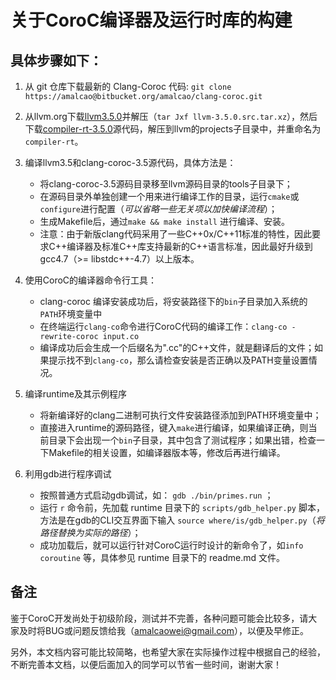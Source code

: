 # 关于CoroC编译器及运行时库的构建

## 具体步骤如下：

1. 从 git 仓库下载最新的 Clang-Coroc 代码: `git clone https://amalcao@bitbucket.org/amalcao/clang-coroc.git`

2. 从llvm.org下载[llvm3.5.0](http://llvm.org/releases/3.5.0/llvm-3.5.0.src.tar.xz)并解压（`tar Jxf llvm-3.5.0.src.tar.xz`），然后下载[compiler-rt-3.5.0](http://llvm.org/releases/3.5.0/compiler-rt-3.5.0.src.tar.xz)源代码，解压到llvm的projects子目录中，并重命名为`compiler-rt`。

3. 编译llvm3.5和clang-coroc-3.5源代码，具体方法是：

	- 将clang-coroc-3.5源码目录移至llvm源码目录的tools子目录下；
	- 在源码目录外单独创建一个用来进行编译工作的目录，运行`cmake`或`configure`进行配置（*可以省略一些无关项以加快编译流程*）；
	- 生成Makefile后，通过`make && make install` 进行编译、安装。
	- 注意：由于新版clang代码采用了一些C++0x/C++11标准的特性，因此要求C++编译器及标准C++库支持最新的C++语言标准，因此最好升级到gcc4.7（>= libstdc++-4.7）以上版本。

4. 使用CoroC的编译器命令行工具：

	- clang-coroc 编译安装成功后，将安装路径下的`bin`子目录加入系统的`PATH`环境变量中
	- 在终端运行`clang-co`命令进行CoroC代码的编译工作：`clang-co -rewrite-coroc input.co`
	- 编译成功后会生成一个后缀名为".cc"的C++文件，就是翻译后的文件；如果提示找不到`clang-co`，那么请检查安装是否正确以及PATH变量设置情况。	

5. 编译runtime及其示例程序
	
	- 将新编译好的clang二进制可执行文件安装路径添加到PATH环境变量中；
	- 直接进入runtime的源码路径，键入`make`进行编译，如果编译正确，则当前目录下会出现一个`bin`子目录，其中包含了测试程序；如果出错，检查一下Makefile的相关设置，如编译器版本等，修改后再进行编译。

6. 利用gdb进行程序调试

	- 按照普通方式启动gdb调试，如： `gdb ./bin/primes.run` ；
	- 运行 `r` 命令前，先加载 runtime 目录下的 `scripts/gdb_helper.py` 脚本，方法是在gdb的CLI交互界面下输入 `source where/is/gdb_helper.py`（*将路径替换为实际的路径*）；
	- 成功加载后，就可以运行针对CoroC运行时设计的新命令了，如`info coroutine` 等，具体参见 runtime 目录下的 readme.md 文件。
	

## 备注

鉴于CoroC开发尚处于初级阶段，测试并不完善，各种问题可能会比较多，请大家及时将BUG或问题反馈给我（amalcaowei@gmail.com），以便及早修正。

另外，本文档内容可能比较简略，也希望大家在实际操作过程中根据自己的经验，不断完善本文档，以便后面加入的同学可以节省一些时间，谢谢大家！